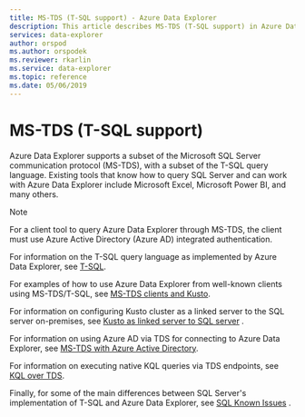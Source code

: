 ```yaml
---
title: MS-TDS (T-SQL support) - Azure Data Explorer
description: This article describes MS-TDS (T-SQL support) in Azure Data Explorer.
services: data-explorer
author: orspod
ms.author: orspodek
ms.reviewer: rkarlin
ms.service: data-explorer
ms.topic: reference
ms.date: 05/06/2019
---
```

# MS-TDS (T-SQL support)

Azure Data Explorer supports a subset of the Microsoft SQL Server communication protocol (MS-TDS),
with a subset of the T-SQL query language. Existing tools that know how to query SQL Server and 
can work with Azure Data Explorer include Microsoft Excel, Microsoft Power BI, and many others.

> [!NOTE]
> For a client tool to query Azure Data Explorer through MS-TDS, the client must use 
Azure Active Directory (Azure AD) integrated authentication.

For information on the T-SQL query language as implemented by Azure Data Explorer, see [T-SQL](./t-sql.md). 

For examples of how to use Azure Data Explorer from well-known clients using MS-TDS/T-SQL, see [MS-TDS clients and Kusto](./clients.md).

For information on configuring Kusto cluster as a linked server to the SQL server on-premises, see [Kusto as linked server to SQL server](./linkedserver.md) .

For information on using Azure AD via TDS for connecting to Azure Data Explorer, see [MS-TDS with Azure Active Directory](./aad.md).

For information on executing native KQL queries via TDS endpoints, see [KQL over TDS](./tdskql.md).

Finally, for some of the main differences between SQL Server's implementation of T-SQL and Azure Data Explorer, see [SQL Known Issues](./sqlknownissues.md) .
